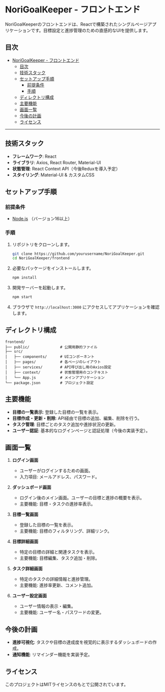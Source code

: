 # NoriGoalKeeper - フロントエンド

NoriGoalKeeperのフロントエンドは、Reactで構築されたシングルページアプリケーションです。目標設定と進捗管理のための直感的なUIを提供します。

## 目次
- [NoriGoalKeeper - フロントエンド](#norigoalkeeper---フロントエンド)
  - [目次](#目次)
  - [技術スタック](#技術スタック)
  - [セットアップ手順](#セットアップ手順)
    - [前提条件](#前提条件)
    - [手順](#手順)
  - [ディレクトリ構成](#ディレクトリ構成)
  - [主要機能](#主要機能)
  - [画面一覧](#画面一覧)
  - [今後の計画](#今後の計画)
  - [ライセンス](#ライセンス)

---

## 技術スタック
- **フレームワーク**: React
- **ライブラリ**: Axios, React Router, Material-UI
- **状態管理**: React Context API（今後Reduxを導入予定）
- **スタイリング**: Material-UI & カスタムCSS

## セットアップ手順

### 前提条件
- [Node.js](https://nodejs.org/) （バージョン16以上）

### 手順

1. リポジトリをクローンします。
   ```bash
   git clone https://github.com/yourusername/NoriGoalKeeper.git
   cd NoriGoalKeeper/frontend
   ```

2. 必要なパッケージをインストールします。
   ```bash
   npm install
   ```

3. 開発サーバーを起動します。
   ```bash
   npm start
   ```

4. ブラウザで `http://localhost:3000` にアクセスしてアプリケーションを確認します。

## ディレクトリ構成

```
frontend/
├── public/              # 公開用静的ファイル
├── src/
│   ├── components/      # UIコンポーネント
│   ├── pages/           # 各ページのレイアウト
│   ├── services/        # API呼び出し用のAxios設定
│   ├── context/         # 状態管理用のコンテキスト
│   └── App.js           # メインアプリケーション
└── package.json         # プロジェクト設定
```

## 主要機能
- **目標の一覧表示**: 登録した目標の一覧を表示。
- **目標作成・更新・削除**: API経由で目標の追加、編集、削除を行う。
- **タスク管理**: 目標ごとのタスク追加や進捗状況の更新。
- **ユーザー認証**: 基本的なログインページと認証処理（今後の実装予定）。

## 画面一覧
1. **ログイン画面**
   - ユーザーがログインするための画面。
   - 入力項目: メールアドレス、パスワード。

2. **ダッシュボード画面**
   - ログイン後のメイン画面。ユーザーの目標と進捗の概要を表示。
   - 主要機能: 目標・タスクの進捗率表示。

3. **目標一覧画面**
   - 登録した目標の一覧を表示。
   - 主要機能: 目標のフィルタリング、詳細リンク。

4. **目標詳細画面**
   - 特定の目標の詳細と関連タスクを表示。
   - 主要機能: 目標編集、タスク追加・削除。

5. **タスク詳細画面**
   - 特定のタスクの詳細情報と進捗管理。
   - 主要機能: 進捗率更新、コメント追加。

6. **ユーザー設定画面**
   - ユーザー情報の表示・編集。
   - 主要機能: ユーザー名・パスワードの変更。

## 今後の計画
- **進捗可視化**: タスクや目標の達成度を視覚的に表示するダッシュボードの作成。
- **通知機能**: リマインダー機能を実装予定。

## ライセンス
このプロジェクトはMITライセンスのもとで公開されています。